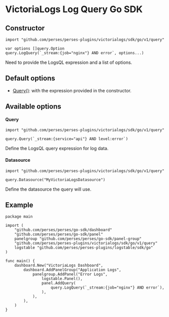 # VictoriaLogs Log Query Go SDK

## Constructor

```golang
import "github.com/perses/perses-plugins/victorialogs/sdk/go/v1/query"

var options []query.Option
query.LogQuery(`_stream:{job="nginx"} AND error`, options...)
```

Need to provide the LogsQL expression and a list of options.

## Default options

- [Query()](#query): with the expression provided in the constructor.

## Available options

#### Query

```golang
import "github.com/perses/perses-plugins/victorialogs/sdk/go/v1/query"

query.Query(`_stream:{service="api"} AND level:error`)
```

Define the LogsQL query expression for log data.

#### Datasource

```golang
import "github.com/perses/perses-plugins/victorialogs/sdk/go/v1/query"

query.Datasource("MyVictoriaLogsDatasource")
```

Define the datasource the query will use.

## Example

```golang
package main

import (
	"github.com/perses/perses/go-sdk/dashboard"
	"github.com/perses/perses/go-sdk/panel"
	panelgroup "github.com/perses/perses/go-sdk/panel-group"
	"github.com/perses/perses-plugins/victorialogs/sdk/go/v1/query"
	logstable "github.com/perses/perses-plugins/logstable/sdk/go"
)

func main() {
	dashboard.New("VictoriaLogs Dashboard",
		dashboard.AddPanelGroup("Application Logs",
			panelgroup.AddPanel("Error Logs",
				logstable.Panel(),
				panel.AddQuery(
					query.LogQuery(`_stream:{job="nginx"} AND error`),
				),
			),
		),
	)
}
```
